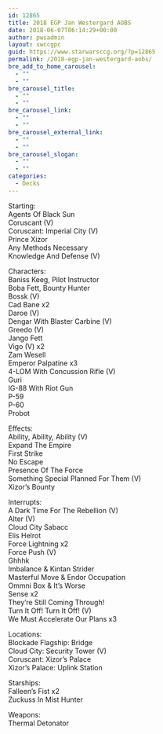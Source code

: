 ```yaml
---
id: 12865
title: 2018 EGP Jan Westergard AOBS
date: 2018-06-07T06:14:29+00:00
author: pwsadmin
layout: swccgpc
guid: https://www.starwarsccg.org/?p=12865
permalink: /2018-egp-jan-westergard-aobs/
bre_add_to_home_carousel:
  - ""
  - ""
bre_carousel_title:
  - ""
  - ""
bre_carousel_link:
  - ""
  - ""
bre_carousel_external_link:
  - ""
  - ""
bre_carousel_slogan:
  - ""
  - ""
categories:
  - Decks
---
```

Starting:  
Agents Of Black Sun  
Coruscant (V)  
Coruscant: Imperial City (V)  
Prince Xizor  
Any Methods Necessary  
Knowledge And Defense (V)

Characters:  
Baniss Keeg, Pilot Instructor  
Boba Fett, Bounty Hunter  
Bossk (V)  
Cad Bane x2  
Daroe (V)  
Dengar With Blaster Carbine (V)  
Greedo (V)  
Jango Fett  
Vigo (V) x2  
Zam Wesell  
Emperor Palpatine x3  
4-LOM With Concussion Rifle (V)  
Guri  
IG-88 With Riot Gun  
P-59  
P-60  
Probot

Effects:  
Ability, Ability, Ability (V)  
Expand The Empire  
First Strike  
No Escape  
Presence Of The Force  
Something Special Planned For Them (V)  
Xizor&#8217;s Bounty

Interrupts:  
A Dark Time For The Rebellion (V)  
Alter (V)  
Cloud City Sabacc  
Elis Helrot  
Force Lightning x2  
Force Push (V)  
Ghhhk  
Imbalance & Kintan Strider  
Masterful Move & Endor Occupation  
Ommni Box & It&#8217;s Worse  
Sense x2  
They&#8217;re Still Coming Through!  
Turn It Off! Turn It Off! (V)  
We Must Accelerate Our Plans x3

Locations:  
Blockade Flagship: Bridge  
Cloud City: Security Tower (V)  
Coruscant: Xizor&#8217;s Palace  
Xizor&#8217;s Palace: Uplink Station

Starships:  
Falleen&#8217;s Fist x2  
Zuckuss In Mist Hunter

Weapons:  
Thermal Detonator